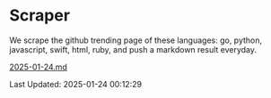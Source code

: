 # Scraper

We scrape the github trending page of these languages: go, python, javascript, swift, html, ruby, and push a markdown result everyday.

[2025-01-24.md](https://github.com/henson/Scraper/blob/master/2025-01-24.md)

Last Updated: 2025-01-24 00:12:29